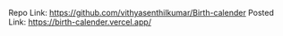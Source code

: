 Repo Link: https://github.com/vithyasenthilkumar/Birth-calender
Posted Link: https://birth-calender.vercel.app/
